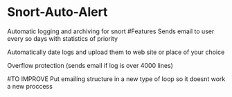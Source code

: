 # Snort-Auto-Alert
Automatic logging and archiving for snort
#Features
Sends email to user every so days with statistics of priority

Automatically date logs and upload them to web site or place of your choice

Overflow protection (sends email if log is over 4000 lines)

#TO IMPROVE
Put emailing structure in a new type of loop so it doesnt work a new proccess
